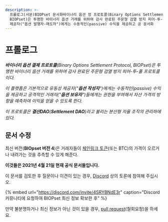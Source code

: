 ```yaml
---
description: >-
  프롤로그(서문)BIOPset 문서화바이너리 옵션 정 프로토콜(Binary Options Settlement Protocol,
  BIOPset)은 투명한 바이너리 옵션 거래를 위하여 감사 완료된 주문형 검열 방지 피어-투-풀 프로토콜이다.이 플랫폼은 기본적으로 유동성
  제공자("옵션 발행자-매도자")에게는 수동적인(passive) 수익을 제공하고 공 문서화
---
```


# 프롤로그

_**바이너리 옵션 결제 프로토콜**\(Binary Options Settlement Protocol, BIOPset\)은 투명한 바이너리 옵션 거래를 위하여 감사 완료된 주문형 검열 방지 피어-투-풀 프로토콜이다._

_이 플랫폼은 기본적으로 유동성 제공자\("**옵션 작성자**"\)에게는 수동적인\(passive\) 수익을 제공하고 공격적인 거래자\("**옵션 보유자**"\)들에게는 권한을 부여해서 자산 가격의 방향을 예측하여 이익을 얻을 수 있도록 한다._

_이 프로토콜은 **결산DAO**\(**Settlement DAO**\)라고 불리는 분산형 자율 조직의 관리하에 있다._

## 문서 수정

최신 버전\(**BIOpset 버전 4**\)은 거래자들이 [체인링크 토큰](https://www.coingecko.com/en/coins/chainlink)\(또는 BTC\)의 가격이 오르거나 내려가는 것을 추측할 수 있게 해준다.

**이것들은 2021년 4월 21일 현재 공식 문서들입니다.**

이 문서를 검토한 후 질문이나 이견이 있는 경우, [Discord](https://discord.gg/4SRYBNdE3r) 상의 토론에 참여해 주십시오.

{% embed url="https://discord.com/invite/4SRYBNdE3r" caption="Discord 커뮤니티에 요청하여 BIOPset 최신 정보 확보한 후" %}

만약 불분명하거나 최신 정보가 아닌 것이 있을 경우, [pull request](https://github.com/munair/biopset-documentation/blob/main/WELCOME.md)\(철회요청\)을 하세요.


